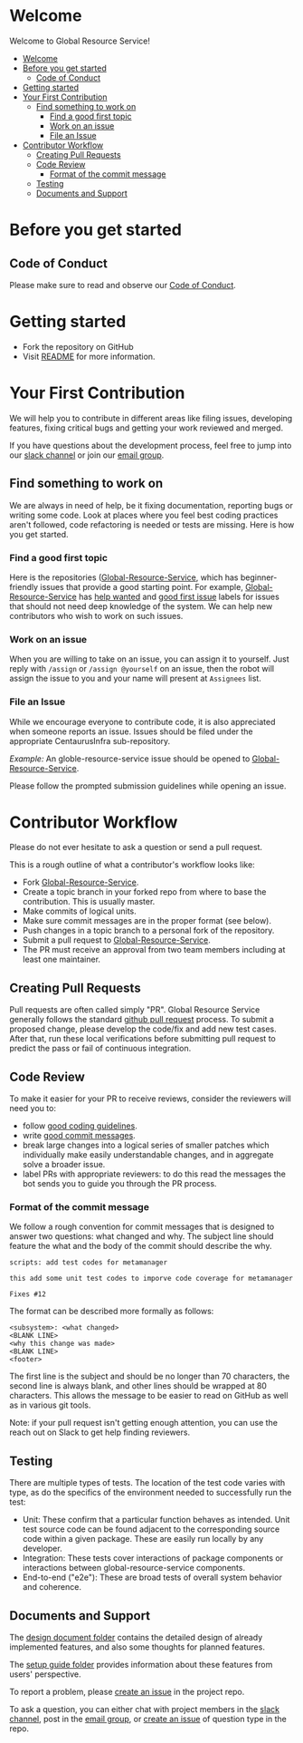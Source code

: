 # Welcome

Welcome to Global Resource Service! 

- [Welcome](#welcome)
- [Before you get started](#before-you-get-started)
  - [Code of Conduct](#code-of-conduct)
- [Getting started](#getting-started)
- [Your First Contribution](#your-first-contribution)
  - [Find something to work on](#find-something-to-work-on)
    - [Find a good first topic](#find-a-good-first-topic)
    - [Work on an issue](#work-on-an-issue)
    - [File an Issue](#file-an-issue)
- [Contributor Workflow](#contributor-workflow)
  - [Creating Pull Requests](#creating-pull-requests)
  - [Code Review](#code-review)
    - [Format of the commit message](#format-of-the-commit-message)
  - [Testing](#testing)
  - [Documents and Support](#documents-and-support)

# Before you get started

## Code of Conduct

Please make sure to read and observe our [Code of Conduct](https://github.com/CentaurusInfra/global-resource-service/blob/main/code-of-conduct.md).

# Getting started

- Fork the repository on GitHub
- Visit [README](https://github.com/CentaurusInfra/global-resource-service/blob/main/README.md) for more information.


# Your First Contribution

We will help you to contribute in different areas like filing issues, developing features, fixing critical bugs and getting your work reviewed and merged.

If you have questions about the development process, feel free to jump into our [slack channel](https://app.slack.com/client/TMNECBVT5/CRRUU7137) or join our [email group](https://groups.google.com/forum/#!forum/arktos-user).

## Find something to work on

We are always in need of help, be it fixing documentation, reporting bugs or writing some code.
Look at places where you feel best coding practices aren't followed, code refactoring is needed or tests are missing.
Here is how you get started.

### Find a good first topic

Here is the repositories ([Global-Resource-Service](https://github.com/CentaurusInfra/global-resource-service), which has beginner-friendly issues that provide a good starting point.
For example, [Global-Resource-Service](https://github.com/CentaurusInfra/global-resource-service) has [help wanted](https://github.com/CentaurusInfra/global-resource-service/labels/help%20wanted) and [good first issue](https://github.com/CentaurusInfra/global-resource-service/labels/good%20first%20issue) labels for issues that should not need deep knowledge of the system. We can help new contributors who wish to work on such issues.


### Work on an issue

When you are willing to take on an issue, you can assign it to yourself. Just reply with `/assign` or `/assign @yourself` on an issue,
then the robot will assign the issue to you and your name will present at `Assignees` list.

### File an Issue

While we encourage everyone to contribute code, it is also appreciated when someone reports an issue.
Issues should be filed under the appropriate CentaurusInfra sub-repository.

*Example:* An globle-resource-service issue should be opened to [Global-Resource-Service](https://github.com/CentaurusInfra/global-resource-service). 

Please follow the prompted submission guidelines while opening an issue.

# Contributor Workflow

Please do not ever hesitate to ask a question or send a pull request.

This is a rough outline of what a contributor's workflow looks like:

- Fork [Global-Resource-Service](https://github.com/CentaurusInfra/global-resource-service).
- Create a topic branch in your forked repo from where to base the contribution. This is usually master.
- Make commits of logical units.
- Make sure commit messages are in the proper format (see below).
- Push changes in a topic branch to a personal fork of the repository.
- Submit a pull request to [Global-Resource-Service](https://github.com/CentaurusInfra/global-resource-service).
- The PR must receive an approval from two team members including at least one maintainer.

## Creating Pull Requests

Pull requests are often called simply "PR".
Global Resource Service generally follows the standard [github pull request](https://help.github.com/articles/about-pull-requests/) process.
To submit a proposed change, please develop the code/fix and add new test cases.
After that, run these local verifications before submitting pull request to predict the pass or
fail of continuous integration.

## Code Review

To make it easier for your PR to receive reviews, consider the reviewers will need you to:

* follow [good coding guidelines](https://github.com/golang/go/wiki/CodeReviewComments).
* write [good commit messages](https://chris.beams.io/posts/git-commit/).
* break large changes into a logical series of smaller patches which individually make easily understandable changes, and in aggregate solve a broader issue.
* label PRs with appropriate reviewers: to do this read the messages the bot sends you to guide you through the PR process.

### Format of the commit message

We follow a rough convention for commit messages that is designed to answer two questions: what changed and why.
The subject line should feature the what and the body of the commit should describe the why.

```
scripts: add test codes for metamanager

this add some unit test codes to imporve code coverage for metamanager

Fixes #12
```

The format can be described more formally as follows:

```
<subsystem>: <what changed>
<BLANK LINE>
<why this change was made>
<BLANK LINE>
<footer>
```

The first line is the subject and should be no longer than 70 characters, the second line is always blank, and other lines should be wrapped at 80 characters. This allows the message to be easier to read on GitHub as well as in various git tools.

Note: if your pull request isn't getting enough attention, you can use the reach out on Slack to get help finding reviewers.


## Testing

There are multiple types of tests.
The location of the test code varies with type, as do the specifics of the environment needed to successfully run the test:

* Unit: These confirm that a particular function behaves as intended. Unit test source code can be found adjacent to the corresponding source code within a given package. These are easily run locally by any developer.
* Integration: These tests cover interactions of package components or interactions between global-resource-service components. 
* End-to-end ("e2e"): These are broad tests of overall system behavior and coherence. 


## Documents and Support

The [design document folder](https://github.com/CentaurusInfra/global-resource-service/blob/main/docs/design-proposals) contains the detailed design of already implemented features, and also some thoughts for planned features.

The [setup guide folder](https://github.com/CentaurusInfra/global-resource-service/blob/main/docs/setup-guide) provides information about these features from users' perspective.

To report a problem, please [create an issue](https://github.com/CentaurusInfra/global-resource-service/issues) in the project repo. 

To ask a question, you can either chat with project members in the [slack channel](https://app.slack.com/client/TMNECBVT5/CRRUU7137), post in the [email group](https://groups.google.com/forum/#!forum/arktos-user), or [create an issue](https://github.com/CentaurusInfra/global-resource-service/issues) of question type in the repo.
